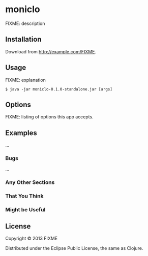 # moniclo

FIXME: description

## Installation

Download from http://example.com/FIXME.

## Usage

FIXME: explanation

    $ java -jar moniclo-0.1.0-standalone.jar [args]

## Options

FIXME: listing of options this app accepts.

## Examples

...

### Bugs

...

### Any Other Sections
### That You Think
### Might be Useful

## License

Copyright © 2013 FIXME

Distributed under the Eclipse Public License, the same as Clojure.
